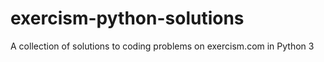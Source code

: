 # exercism-python-solutions
A collection of solutions to coding problems on exercism.com in Python 3
